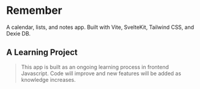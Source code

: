 # Remember

A calendar, lists, and notes app. Built with Vite, SvelteKit, Tailwind CSS, and Dexie DB.

## A Learning Project

> This app is built as an ongoing learning process in frontend Javascript. Code will improve and new features will be added as knowledge increases.
